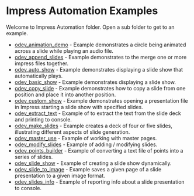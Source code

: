 # Impress Automation Examples

Welcome to Impress Automation folder. Open a sub folder to get to an example.

- [odev_animation_demo](./odev_animation_demo/) - Example demonstrates a circle being animated across a slide while playing an audio file.
- [odev_append_slides](./odev_append_slides/) - Example demonstrates to the merge one or more impress files together.
- [odev_auto_show](./odev_auto_show/) - Example demonstrates displaying a slide show that automatically plays.
- [odev_basic_show](./odev_basic_show/) - Example demonstrates displaying a slide show.
- [odev_copy_slide](./odev_copy_slide/) - Example demonstrates how to copy a slide from one position and place it into another position.
- [odev_custom_show](./odev_custom_show/) - Example demonstrates opening a presentation file in Impress starting a slide show with specified slides.
- [odev_extract_text](./odev_extract_text/) - Example of to extract the text from the slide deck and printing to console.
- [odev_make_slides](./odev_make_slides/) - Example creates a deck of four or five slides, illustrating different aspects of slide generation.
- [odev_master_use](./odev_master_use/) - Example of working with master pages.
- [odev_modify_slides](./odev_modify_slides/) - Example of adding / modifying slides.
- [odev_points_builder](./odev_points_builder) - Example of converting a text file of points into a series of slides.
- [odev_slide_show](./odev_slide_show) - Example of creating a slide show dynamically.
- [odev_slide_to_image](./odev_slide_to_image/) - Example saves a given page of a slide presentation to a given image format.
- [odev_slides_info](./odev_slides_info/) - Example of reporting info about a slide presentation to console.

